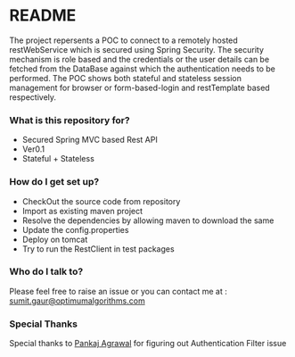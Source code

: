 # README #

The project repersents a POC to connect to a remotely hosted restWebService which is secured using Spring Security. The security mechanism is role based and the credentials or the user details can be fetched from the DataBase against which the authentication needs to be performed. The POC shows both stateful and stateless session management for browser or form-based-login and restTemplate based respectively.

### What is this repository for? ###

* Secured Spring MVC based Rest API
* Ver0.1
* Stateful + Stateless

### How do I get set up? ###

* CheckOut the source code from repository
* Import as existing maven project
* Resolve the dependencies by allowing maven to download the same
* Update the config.properties
* Deploy on tomcat
* Try to run the RestClient in test packages

### Who do I talk to? ###
Please feel free to raise an issue or you can contact me at : sumit.gaur@optimumalgorithms.com

### Special Thanks ###
Special thanks to [Pankaj Agrawal](https://github.com/pankajagrawal16) for figuring out Authentication Filter issue
